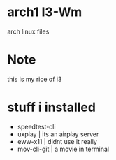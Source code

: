 # arch1 I3-Wm
arch linux files 


# Note
this is my rice of i3

# stuff i installed 
- speedtest-cli
- uxplay | its an airplay server
- eww-x11 | didnt use it really
- mov-cli-git | a movie in terminal
